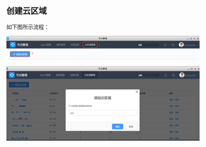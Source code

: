 ## 创建云区域

如下图所示流程：

![image-20190915224805793](../assets/cloud_manage/image-20190915224805793.png)

![image-20190915224929919](../assets/cloud_manage/image-20190915224929919.png)